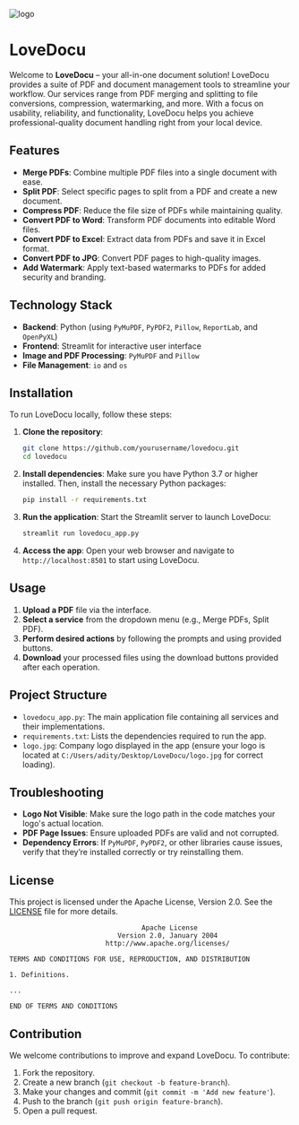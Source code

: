 ![logo](https://github.com/user-attachments/assets/95c379d3-3cfe-4729-abf2-9556258d8e16)


# LoveDocu

Welcome to **LoveDocu** – your all-in-one document solution! LoveDocu provides a suite of PDF and document management tools to streamline your workflow. Our services range from PDF merging and splitting to file conversions, compression, watermarking, and more. With a focus on usability, reliability, and functionality, LoveDocu helps you achieve professional-quality document handling right from your local device.

## Features

- **Merge PDFs**: Combine multiple PDF files into a single document with ease.
- **Split PDF**: Select specific pages to split from a PDF and create a new document.
- **Compress PDF**: Reduce the file size of PDFs while maintaining quality.
- **Convert PDF to Word**: Transform PDF documents into editable Word files.
- **Convert PDF to Excel**: Extract data from PDFs and save it in Excel format.
- **Convert PDF to JPG**: Convert PDF pages to high-quality images.
- **Add Watermark**: Apply text-based watermarks to PDFs for added security and branding.

## Technology Stack

- **Backend**: Python (using `PyMuPDF`, `PyPDF2`, `Pillow`, `ReportLab`, and `OpenPyXL`)
- **Frontend**: Streamlit for interactive user interface
- **Image and PDF Processing**: `PyMuPDF` and `Pillow`
- **File Management**: `io` and `os`

## Installation

To run LoveDocu locally, follow these steps:

1. **Clone the repository**:
   ```bash
   git clone https://github.com/yourusername/lovedocu.git
   cd lovedocu
   ```

2. **Install dependencies**:
   Make sure you have Python 3.7 or higher installed. Then, install the necessary Python packages:
   ```bash
   pip install -r requirements.txt
   ```

3. **Run the application**:
   Start the Streamlit server to launch LoveDocu:
   ```bash
   streamlit run lovedocu_app.py
   ```

4. **Access the app**:
   Open your web browser and navigate to `http://localhost:8501` to start using LoveDocu.

## Usage

1. **Upload a PDF** file via the interface.
2. **Select a service** from the dropdown menu (e.g., Merge PDFs, Split PDF).
3. **Perform desired actions** by following the prompts and using provided buttons.
4. **Download** your processed files using the download buttons provided after each operation.

## Project Structure

- `lovedocu_app.py`: The main application file containing all services and their implementations.
- `requirements.txt`: Lists the dependencies required to run the app.
- `logo.jpg`: Company logo displayed in the app (ensure your logo is located at `C:/Users/adity/Desktop/LoveDocu/logo.jpg` for correct loading).

## Troubleshooting

- **Logo Not Visible**: Make sure the logo path in the code matches your logo's actual location.
- **PDF Page Issues**: Ensure uploaded PDFs are valid and not corrupted.
- **Dependency Errors**: If `PyMuPDF`, `PyPDF2`, or other libraries cause issues, verify that they’re installed correctly or try reinstalling them.

## License

This project is licensed under the Apache License, Version 2.0. See the [LICENSE](LICENSE) file for more details.

```
                                 Apache License
                           Version 2.0, January 2004
                        http://www.apache.org/licenses/

TERMS AND CONDITIONS FOR USE, REPRODUCTION, AND DISTRIBUTION

1. Definitions.

...

END OF TERMS AND CONDITIONS
```

## Contribution

We welcome contributions to improve and expand LoveDocu. To contribute:

1. Fork the repository.
2. Create a new branch (`git checkout -b feature-branch`).
3. Make your changes and commit (`git commit -m 'Add new feature'`).
4. Push to the branch (`git push origin feature-branch`).
5. Open a pull request.

